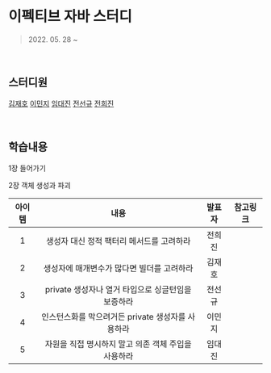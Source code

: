 # 이펙티브 자바 스터디

> 2022\. 05. 28 ~

<br>

## 스터디원

[김재호](https://github.com/chamominedev) [이민지](https://github.com/MinJee-lee) [임대진](https://github.com/fineapplepizza) [전선규](https://github.com/sungyujeon) [전희진](https://github.com/h2jinee)

<br>

## 학습내용

1장 들어가기

2장 객체 생성과 파괴

|아이템|내용|발표자|참고링크|
|:-:|:---:|:---:|:---:|
|1|생성자 대신 정적 팩터리 메서드를 고려하라|전희진||
|2|생성자에 매개변수가 많다면 빌더를 고려하라|김재호||
|3|private 생성자나 열거 타입으로 싱글턴임을 보증하라|전선규||
|4|인스턴스화를 막으려거든 private 생성자를 사용하라|이민지||
|5|자원을 직접 명시하지 말고 의존 객체 주입을 사용하라|임대진||

